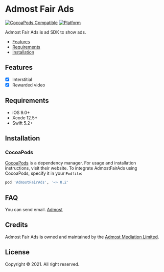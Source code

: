 # Admost Fair Ads

[![CocoaPods Compatible](https://img.shields.io/cocoapods/v/AdmostFairAds.svg)](https://img.shields.io/cocoapods/v/AdmostFairAds.svg)
[![Platform](https://img.shields.io/cocoapods/p/AdmostFairAds.svg?style=flat)](https://github.com/admost/AdmostFairAds)

Admost Fair Ads is ad SDK to show ads.

- [Features](#features)
- [Requirements](#requirements)
- [Installation](#installation)

## Features

- [x] Interstitial
- [x] Rewarded video

## Requirements

- iOS 9.0+
- Xcode 12.5+
- Swift 5.2+

## Installation

### CocoaPods

[CocoaPods](https://cocoapods.org) is a dependency manager. For usage and installation instructions, visit their website. To integrate AdmostFairAds using CocoaPods, specify it in your `Podfile`:

```ruby
pod 'AdmostFairAds', '~> 0.2'
```

## FAQ

You can send email. [Admost](mailto:amr@admost.com?subject=Admost%20Fair%20Ads%20iOS)

## Credits

Admost Fair Ads is owned and maintained by the [Admost Mediation Limited](http://admost.com).

## License

Copyright © 2021. All right reserved.
